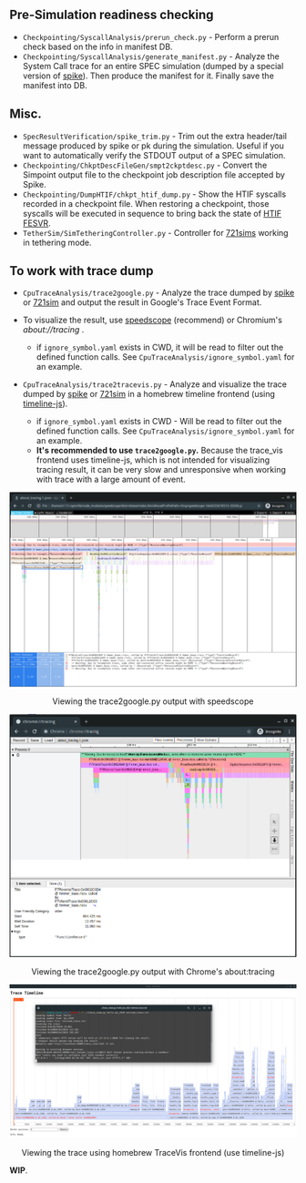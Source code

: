 ## Pre-Simulation readiness checking

- `Checkpointing/SyscallAnalysis/prerun_check.py` - Perform a prerun check based on the info in manifest DB.
- `Checkpointing/SyscallAnalysis/generate_manifest.py` - Analyze the System Call trace for an entire SPEC simulation (dumped by a special version of [spike](https://github.com/s117/riscv-isa-sim/tree/feature_syscall_trace)). Then produce the manifest for it. Finally save the manifest into DB.


## Misc.

- `SpecResultVerification/spike_trim.py` - Trim out the extra header/tail message produced by spike or pk during the simulation. Useful if you want to automatically verify the STDOUT output of a SPEC simulation.
- `Checkpointing/ChkptDescFileGen/smpt2ckptdesc.py` - Convert the Simpoint output file to the checkpoint job description file accepted by Spike.
- `Checkpointing/DumpHTIF/chkpt_htif_dump.py` - Show the HTIF syscalls recorded in a checkpoint file. When restoring a checkpoint, those syscalls will be executed in sequence to bring back the state of [HTIF FESVR](https://github.com/s117/riscv-fesvr).
- `TetherSim/SimTetheringController.py` - Controller for [721sims](https://github.ncsu.edu/jli95/721sim/tree/trace_support) working in tethering mode.


## To work with trace dump

- `CpuTraceAnalysis/trace2google.py` - Analyze the trace dumped by [spike](https://github.com/s117/riscv-isa-sim/tree/WIB_trace_support) or [721sim](https://github.ncsu.edu/jli95/721sim/tree/trace_support) and output the result in Google's Trace Event Format.
- To visualize the result, use [speedscope](https://github.com/jlfwong/speedscope) (recommend) or Chromium's *about://tracing* .
  - if `ignore_symbol.yaml` exists in CWD, it will be read to filter out the defined function calls. See `CpuTraceAnalysis/ignore_symbol.yaml` for an example.

- `CpuTraceAnalysis/trace2tracevis.py` - Analyze and visualize the trace dumped by [spike](https://github.com/s117/riscv-isa-sim/tree/WIB_trace_support) or [721sim](https://github.ncsu.edu/jli95/721sim/tree/trace_support) in a homebrew timeline frontend (using [timeline-js](https://github.com/visjs/vis-timeline)).
  - if `ignore_symbol.yaml` exists in CWD - Will be read to filter out the defined function calls. See `CpuTraceAnalysis/ignore_symbol.yaml` for an example.
  - **It's recommended to use `trace2google.py`.** Because the trace_vis frontend uses timeline-js, which is not intended for visualizing tracing result, it can be very slow and unresponsive when working with trace with a large amount of event.

![image-20201105011703029](https://raw.githubusercontent.com/s117/anycore-dbg-supplement/master/README.assets/image-20201105011703029.png)

<p align=center>Viewing the trace2google.py output with speedscope</p>

![image-20201105011839379](https://raw.githubusercontent.com/s117/anycore-dbg-supplement/master/README.assets/image-20201105011839379.png)

<p align=center>Viewing the trace2google.py output with Chrome's about:tracing</p>

![image-20200813043919822](https://raw.githubusercontent.com/s117/anycore-dbg-supplement/master/README.assets/image-20200813043919822.png)

<p align=center>Viewing the trace using homebrew TraceVis frontend (use timeline-js)</p>

**WIP**.